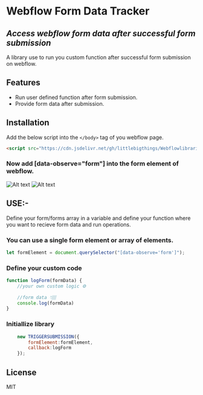# Webflow Form Data Tracker
## _Access webflow form data after successful form submission_

A library use to run you custom function after successful form submission on webflow.

## Features
- Run user defined function after form submission.
- Provide form data after submission.

## Installation

Add the below script into the `</body>` tag of you webflow page.

```HTML
<script src="https://cdn.jsdelivr.net/gh/littlebigthings/Webflowlibraries@master/scripts/formSubmissionTrigger.js"></script>
```

### Now add [data-observe="form"]  into the form element of webflow.
![Alt text](https://cdn.jsdelivr.net/gh/littlebigthings/Webflowlibraries@master/FormTracker/Assets/image.png "Attribute")
![Alt text](https://cdn.jsdelivr.net/gh/littlebigthings/Webflowlibraries@master/FormTracker/Assets/image%20(1).png "Element")

## USE:-
Define your form/forms array in a variable and define your function where you want to recieve form data and run operations.

### You can use a single form element or array of elements.
```javascript
let formElement = document.querySelector("[data-observe='form']");
```

### Define your custom code

```javascript
function logForm(formData) {
    //your own custom logic ⚙️
    
    //form data 👇🏽
    console.log(formData)
}
```

### Initiallize library
```javascript
    new TRIGGERSUBMISSION({
        formElement:formElement,
        callback:logForm
    });
```

## License
MIT